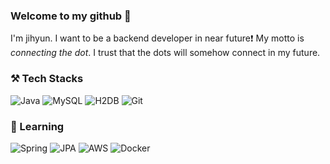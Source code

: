 ### Welcome to my github 👋

I'm jihyun. I want to be a backend developer in near future❗
My motto is *connecting the dot*. I trust that the dots will somehow connect in my future.

### ⚒️ Tech Stacks

![Java](https://img.shields.io/badge/-Java-007396?style=for-the-badge&logo=&logoColor=white)
![MySQL](https://img.shields.io/badge/-MySQL-4479A1?style=for-the-badge&logo=mysql&logoColor=white)
![H2DB](https://img.shields.io/badge/-H2DB-00599C?style=for-the-badge&logo=H2DB&logoColor=white)
![Git](https://img.shields.io/badge/-Git-F05032?style=for-the-badge&logo=git&logoColor=white)

### 🌱 Learning
![Spring](https://img.shields.io/badge/-Spring-6DB33F?style=for-the-badge&logo=spring&logoColor=white)
![JPA](https://img.shields.io/badge/-JPA-6DB33F?style=for-the-badge&logo=jpa&logoColor=white)
![AWS](https://img.shields.io/badge/-AWS-FF9900?style=for-the-badge&logo=AmazonAWS&logoColor=white)
![Docker](https://img.shields.io/badge/-Docker-2496ED?style=for-the-badge&logo=docker&logoColor=white)
<!-- ![Kafka](https://img.shields.io/badge/-Kafka-231F20?style=for-the-badge&logo=apachekafka&logoColor=white) -->

<!-- ### 💻 Projects
1. 게시판 프로젝트(SpringBoot & H2 Database) : 2023. ~ 2023. -->
